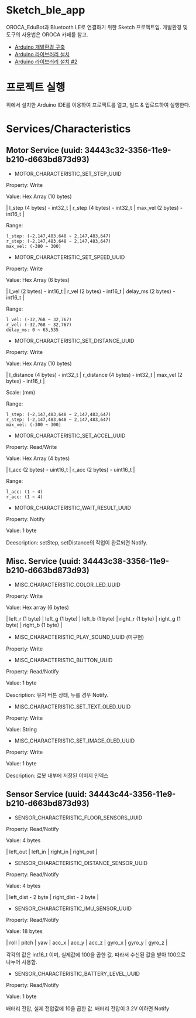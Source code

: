 # Sketch_ble_app

OROCA_EduBot과 Bluetooth LE로 연결하기 위한 Sketch 프로젝트임. 개발환경 및 도구의 사용법은 OROCA 카페를 참고.

- [Arduino 개발환경 구축](https://cafe.naver.com/openrt/19738)
- [Arduino 라이브러리 설치](https://cafe.naver.com/openrt/19739)
- [Arduino 라이브러리 설치 #2](https://cafe.naver.com/openrt/19772)


# 프로젝트 실행 

위에서 설치한 Arduino IDE를 이용하여 프로젝트를 열고, 빌드 & 업로드하여 실행한다.


# Services/Characteristics


## Motor Service (uuid: 34443c32-3356-11e9-b210-d663bd873d93)

- MOTOR_CHARACTERISTIC_SET_STEP_UUID

Property: Write

Value: Hex Array (10 bytes)

| l_step (4 bytes) - int32_t | r_step (4 bytes) - int32_t | max_vel (2 bytes) - int16_t |

Range: 

    l_step: (-2,147,483,648 ~ 2,147,483,647)
    r_step: (-2,147,483,648 ~ 2,147,483,647)
    max_vel: (-300 ~ 300)

- MOTOR_CHARACTERISTIC_SET_SPEED_UUID

Property: Write

Value: Hex Array (6 bytes)

| l_vel (2 bytes) - int16_t | r_vel (2 bytes) - int16_t | delay_ms (2 bytes) - int16_t |

Range:

    l_vel: (-32,768 ~ 32,767)
    r_vel: (-32,768 ~ 32,767)
    delay_ms: 0 ~ 65,535


- MOTOR_CHARACTERISTIC_SET_DISTANCE_UUID

Property: Write

Value: Hex Array (10 bytes)

| l_distance (4 bytes) - int32_t | r_distance (4 bytes) - int32_t | max_vel (2 bytes) - int16_t |

Scale: (mm)

Range:

    l_step: (-2,147,483,648 ~ 2,147,483,647)
    r_step: (-2,147,483,648 ~ 2,147,483,647)
    max_vel: (-300 ~ 300)

- MOTOR_CHARACTERISTIC_SET_ACCEL_UUID

Property: Read/Write

Value: Hex Array (4 bytes)

| l_acc (2 bytes) - uint16_t | r_acc (2 bytes) - uint16_t |

Range:

    l_acc: (1 ~ 4)
    r_acc: (1 ~ 4)

- MOTOR_CHARACTERISTIC_WAIT_RESULT_UUID

Property: Notify

Value: 1 byte

Deescription: setStep, setDistance의 작업이 완료되면 Notify.


## Misc. Service (uuid: 34443c38-3356-11e9-b210-d663bd873d93)

- MISC_CHARACTERISTIC_COLOR_LED_UUID

Property: Write

Value: Hex array (6 bytes)

| left_r (1 byte) | left_g (1 byte) | left_b (1 byte) | right_r (1 byte) | right_g (1 byte) | right_b (1 byte) |


- MISC_CHARACTERISTIC_PLAY_SOUND_UUID (미구현)

Property: Write


- MISC_CHARACTERISTIC_BUTTON_UUID

Property: Read/Notify

Value: 1 byte

Description: 유저 버튼 상태, 누를 경우 Notify.


- MISC_CHARACTERISTIC_SET_TEXT_OLED_UUID

Property: Write

Value: String


- MISC_CHARACTERISTIC_SET_IMAGE_OLED_UUID

Property: Write

Value: 1 byte

Description: 로봇 내부에 저장된 이미지 인덱스


## Sensor Service (uuid: 34443c44-3356-11e9-b210-d663bd873d93)

- SENSOR_CHARACTERISTIC_FLOOR_SENSORS_UUID

Property: Read/Notify

Value: 4 bytes 

| left_out | left_in | right_in | right_out |


- SENSOR_CHARACTERISTIC_DISTANCE_SENSOR_UUID

Property: Read/Notify

Value: 4 bytes

| left_dist - 2 byte | right_dist - 2 byte |


- SENSOR_CHARACTERISTIC_IMU_SENSOR_UUID

Property: Read/Notify

Value: 18 bytes

| roll | pitch | yaw | acc_x | acc_y | acc_z | gyro_x | gyro_y | gyro_z |

각각의 값은 int16_t 이며, 실제값에 100을 곱한 값. 따라서 수신된 값을 받아 100으로 나누어 사용함.


- SENSOR_CHARACTERISTIC_BATTERY_LEVEL_UUID

Property: Read/Notify

Value: 1 byte

배터리 전압, 실제 전압값에 10을 곱한 값. 배터리 전압이 3.2V 이하면 Notify
